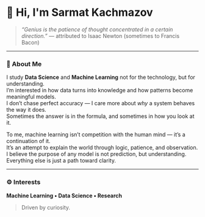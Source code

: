 # 👋 Hi, I'm Sarmat Kachmazov

> *“Genius is the patience of thought concentrated in a certain direction.”*
— attributed to Isaac Newton (sometimes to Francis Bacon)

---

### 🧠 About Me

I study **Data Science** and **Machine Learning** not for the technology, but for understanding.  
I’m interested in how data turns into knowledge and how patterns become meaningful models.  
I don’t chase perfect accuracy — I care more about *why* a system behaves the way it does.  
Sometimes the answer is in the formula, and sometimes in how you look at it.  

To me, machine learning isn’t competition with the human mind — it’s a continuation of it.  
It’s an attempt to explain the world through logic, patience, and observation.  
I believe the purpose of any model is not prediction, but understanding.  
Everything else is just a path toward clarity.

---

### ⚙️ Interests  

**Machine Learning • Data Science • Research**  

> Driven by curiosity.

